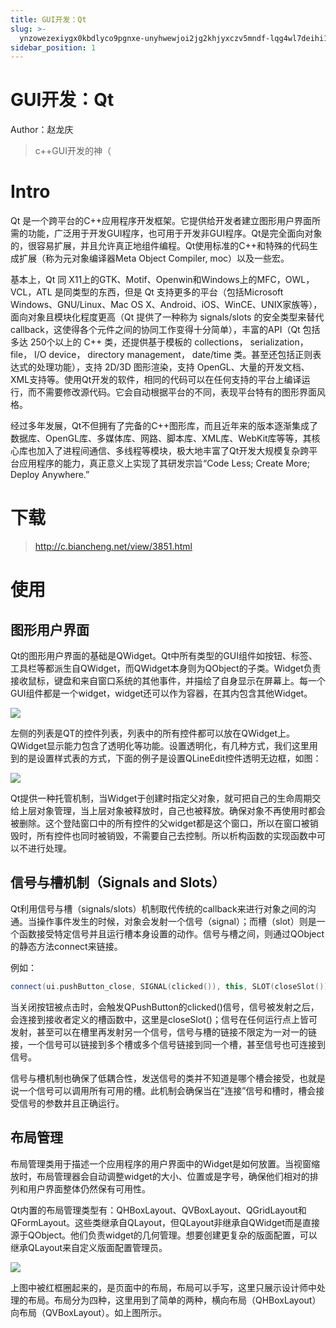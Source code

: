 ```yaml
---
title: GUI开发：Qt
slug: >-
  ynzowezexiygx0kbdlyco9pgnxe-unyhwewjoi2jg2khjyxczv5mndf-lqg4wl7deihi1xk0gs8chq7znxg-lqg4wl
sidebar_position: 1
---
```



# GUI开发：Qt

Author：赵龙庆

> c++GUI开发的神（

# Intro

Qt 是一个跨平台的C++应用程序开发框架。它提供给开发者建立图形用户界面所需的功能，广泛用于开发GUI程序，也可用于开发非GUI程序。Qt是完全面向对象的，很容易扩展，并且允许真正地组件编程。Qt使用标准的C++和特殊的代码生成扩展（称为元对象编译器Meta Object Compiler, moc）以及一些宏。

基本上，Qt 同 X11上的GTK、Motif、Openwin和Windows上的MFC，OWL，VCL，ATL 是同类型的东西，但是 Qt 支持更多的平台（包括Microsoft Windows、GNU/Linux、Mac OS X、Android、iOS、WinCE、UNIX家族等），面向对象且模块化程度更高（Qt 提供了一种称为 signals/slots 的安全类型来替代 callback，这使得各个元件之间的协同工作变得十分简单），丰富的API（Qt 包括多达 250个以上的 C++ 类，还提供基于模板的 collections， serialization， file， I/O device， directory management， date/time 类。甚至还包括正则表达式的处理功能），支持 2D/3D 图形渲染，支持 OpenGL、大量的开发文档、XML支持等。使用Qt开发的软件，相同的代码可以在任何支持的平台上编译运行，而不需要修改源代码。它会自动根据平台的不同，表现平台特有的图形界面风格。

经过多年发展，Qt不但拥有了完备的C++图形库，而且近年来的版本逐渐集成了数据库、OpenGL库、多媒体库、网路、脚本库、XML库、WebKit库等等，其核心库也加入了进程间通信、多线程等模块，极大地丰富了Qt开发大规模复杂跨平台应用程序的能力，真正意义上实现了其研发宗旨“Code Less; Create More; Deploy Anywhere.”

# 下载

> http://c.biancheng.net/view/3851.html

# 使用

## 图形用户界面

Qt的图形用户界面的基础是QWidget。Qt中所有类型的GUI组件如按钮、标签、工具栏等都派生自QWidget，而QWidget本身则为QObject的子类。Widget负责接收鼠标，键盘和来自窗口系统的其他事件，并描绘了自身显示在屏幕上。每一个GUI组件都是一个widget，widget还可以作为容器，在其内包含其他Widget。

<img src="/assets/YNMgbso2hoTwAIxozLOcQgjHnXg.png" src-width="1307" src-height="593" align="center"/>

左侧的列表是QT的控件列表，列表中的所有控件都可以放在QWidget上。QWidget显示能力包含了透明化等功能。设置透明化，有几种方式，我们这里用到的是设置样式表的方式，下面的例子是设置QLineEdit控件透明无边框，如图：

<img src="/assets/Jr6ObLgqVoNp5BxH9uacHBsPnId.png" src-width="684" src-height="407" align="center"/>

Qt提供一种托管机制，当Widget于创建时指定父对象，就可把自己的生命周期交给上层对象管理，当上层对象被释放时，自己也被释放。确保对象不再使用时都会被删除。这个登陆窗口中的所有控件的父widget都是这个窗口，所以在窗口被销毁时，所有控件也同时被销毁，不需要自己去控制。所以析构函数的实现函数中可以不进行处理。

## 信号与槽机制（Signals and Slots）

Qt利用信号与槽（signals/slots）机制取代传统的callback来进行对象之间的沟通。当操作事件发生的时候，对象会发射一个信号（signal）；而槽（slot）则是一个函数接受特定信号并且运行槽本身设置的动作。信号与槽之间，则通过QObject的静态方法connect来链接。

例如：

```cpp
connect(ui.pushButton_close, SIGNAL(clicked()), this, SLOT(closeSlot()));
```

当关闭按钮被点击时，会触发QPushButton的clicked()信号，信号被发射之后，会连接到接收者定义的槽函数中，这里是closeSlot()；信号在任何运行点上皆可发射，甚至可以在槽里再发射另一个信号，信号与槽的链接不限定为一对一的链接，一个信号可以链接到多个槽或多个信号链接到同一个槽，甚至信号也可连接到信号。

信号与槽机制也确保了低耦合性，发送信号的类并不知道是哪个槽会接受，也就是说一个信号可以调用所有可用的槽。此机制会确保当在”连接”信号和槽时，槽会接受信号的参数并且正确运行。

## 布局管理

布局管理类用于描述一个应用程序的用户界面中的Widget是如何放置。当视窗缩放时，布局管理器会自动调整widget的大小、位置或是字号，确保他们相对的排列和用户界面整体仍然保有可用性。

Qt内置的布局管理类型有：QHBoxLayout、QVBoxLayout、QGridLayout和QFormLayout。这些类继承自QLayout，但QLayout非继承自QWidget而是直接源于QObject。他们负责widget的几何管理。想要创建更复杂的版面配置，可以继承QLayout来自定义版面配置管理员。

<img src="/assets/GIH6bcvBgosCORxlLWGcLfSPnMh.png" src-width="1310" src-height="483" align="center"/>

上图中被红框圈起来的，是页面中的布局，布局可以手写，这里只展示设计师中处理的布局。布局分为四种，这里用到了简单的两种，横向布局（QHBoxLayout）向布局（QVBoxLayout）。如上图所示。


